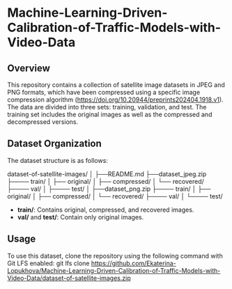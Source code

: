 # Machine-Learning-Driven-Calibration-of-Traffic-Models-with-Video-Data

## Overview
This repository contains a collection of satellite image datasets in JPEG and PNG formats, which have been compressed using a specific image compression algorithm (https://doi.org/10.20944/preprints202404.1918.v1). The data are divided into three sets: training, validation, and test. The training set includes the original images as well as the compressed and decompressed versions.

## Dataset Organization
The dataset structure is as follows:

dataset-of-satellite-images/
│
├──README.md
├──dataset_jpeg.zip
├──── train/
│ 	├── original/
│ 	├── compressed/
│ 	└── recovered/
├──── val/
│
├──── test/
│
├──dataset_png.zip
├──── train/
│ 	├── original/
│ 	├── compressed/
│ 	└── recovered/
├──── val/
│
└──── test/

- **train/**: Contains original, compressed, and recovered images.
- **val/** and **test/**: Contain only original images.

## Usage

To use this dataset, clone the repository using the following command with Git LFS enabled:
git lfs clone https://github.com/Ekaterina-Lopukhova/Machine-Learning-Driven-Calibration-of-Traffic-Models-with-Video-Data/dataset-of-satellite-images.zip
